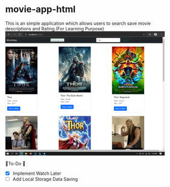 # movie-app-html
This is an simple application which allows users to search save movie descriptions and Rating.(For Learning Purpose)
![Image Broken](https://github.com/Tibinsunny/movie-app-html/blob/main/screenshots/Capture.PNG)

🚀To-Do 🚀
- [x] Implement Watch Later
- [ ] Add Local Storage Data Saving
